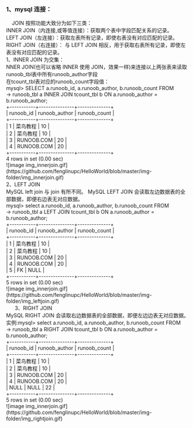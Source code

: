 <h3>1、mysql 连接：<br/></h3>
      JOIN 按照功能大致分为如下三类：<br/>
            INNER JOIN（内连接,或等值连接）：获取两个表中字段匹配关系的记录。<br/>
            LEFT JOIN（左连接）：获取左表所有记录，即使右表没有对应匹配的记录。<br/>
            RIGHT JOIN（右连接）： 与 LEFT JOIN 相反，用于获取右表所有记录，即使左表没有对应匹配的记录。<br/>
      1、INNER JOIN 为交集：<br/>
            NNER JOIN(也可以省略 INNER 使用 JOIN，效果一样)来连接以上两张表来读取runoob_tbl表中所有runoob_author字段<br/>
            在tcount_tbl表对应的runoob_count字段值：<br/>
                mysql> SELECT a.runoob_id, a.runoob_author, b.runoob_count FROM<br/>
                    -> runoob_tbl a INNER JOIN tcount_tbl b ON a.runoob_author = b.runoob_author;<br/>
                +-----------+---------------+--------------+<br/>
                | runoob_id | runoob_author | runoob_count |<br/>
                +-----------+---------------+--------------+<br/>
                |         1 | 菜鸟教程      |           10 |                <br/>
                |         2 | 菜鸟教程      |           10 |       <br/>
                |         3 | RUNOOB.COM    |           20 | <br/>
                |         4 | RUNOOB.COM    |           20 | <br/>
                +-----------+---------------+--------------+ <br/>
                4 rows in set (0.00 sec) <br/>
                ![image img_innerjoin.gif](https://github.com/fenglinupc/HelloWorld/blob/master/img-folder/img_innerjoin.gif) <br/>
       2、LEFT JOIN   <br/>
              MySQL left join 与 join 有所不同。 MySQL LEFT JOIN 会读取左边数据表的全部数据，即便右边表无对应数据。   <br/>
              mysql> select a.runoob_id, a.runoob_author, b.runoob_count FROM   <br/>
                  -> runoob_tbl a LEFT JOIN tcount_tbl b ON a.runoob_author = b.runoob_author;   <br/>
                        +-----------+---------------+--------------+   <br/>
                        | runoob_id | runoob_author | runoob_count |   <br/>
                        +-----------+---------------+--------------+  <br/>
                        |         1 | 菜鸟教程      |           10 |  <br/>
                        |         2 | 菜鸟教程      |           10 |  <br/>
                        |         3 | RUNOOB.COM    |           20 |  <br/>
                        |         4 | RUNOOB.COM    |           20 | <br/>
                        |         5 | FK            |         NULL |  <br/>
                        +-----------+---------------+--------------+ <br/>
                        5 rows in set (0.00 sec)  <br/>
                ![image img_innerjoin.gif](https://github.com/fenglinupc/HelloWorld/blob/master/img-folder/img_leftjoin.gif) <br/>
        3、RIGHT JOIN  <br/>
             MySQL RIGHT JOIN 会读取右边数据表的全部数据，即便左边边表无对应数据。 <br/>
             实例:mysql> select a.runoob_id, a.runoob_author, b.runoob_count FROM  <br/>
                      -> runoob_tbl a RIGHT JOIN tcount_tbl b ON a.runoob_author = b.runoob_author;  <br/>
                        +-----------+---------------+--------------+  <br/>
                        | runoob_id | runoob_author | runoob_count |  <br/>
                        +-----------+---------------+--------------+  <br/>
                        |         1 | 菜鸟教程      |           10 |   <br/>
                        |         2 | 菜鸟教程      |           10 |   <br/>
                        |         3 | RUNOOB.COM    |           20 |  <br/>
                        |         4 | RUNOOB.COM    |           20 |  <br/>
                        |      NULL | NULL          |           22 |  <br/>
                        +-----------+---------------+--------------+  <br/>
                        5 rows in set (0.00 sec)  <br/>
                ![image img_innerjoin.gif](https://github.com/fenglinupc/HelloWorld/blob/master/img-folder/img_rightjoin.gif) <br/>
